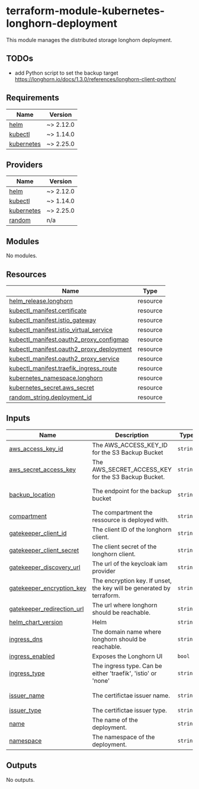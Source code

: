 # terraform-module-kubernetes-longhorn-deployment

This module manages the distributed storage longhorn deployment.

## TODOs

- add Python script to set the backup target https://longhorn.io/docs/1.3.0/references/longhorn-client-python/

<!-- BEGIN_TF_DOCS -->
## Requirements

| Name | Version |
|------|---------|
| <a name="requirement_helm"></a> [helm](#requirement\_helm) | ~> 2.12.0 |
| <a name="requirement_kubectl"></a> [kubectl](#requirement\_kubectl) | ~> 1.14.0 |
| <a name="requirement_kubernetes"></a> [kubernetes](#requirement\_kubernetes) | ~> 2.25.0 |

## Providers

| Name | Version |
|------|---------|
| <a name="provider_helm"></a> [helm](#provider\_helm) | ~> 2.12.0 |
| <a name="provider_kubectl"></a> [kubectl](#provider\_kubectl) | ~> 1.14.0 |
| <a name="provider_kubernetes"></a> [kubernetes](#provider\_kubernetes) | ~> 2.25.0 |
| <a name="provider_random"></a> [random](#provider\_random) | n/a |

## Modules

No modules.

## Resources

| Name | Type |
|------|------|
| [helm_release.longhorn](https://registry.terraform.io/providers/hashicorp/helm/latest/docs/resources/release) | resource |
| [kubectl_manifest.certificate](https://registry.terraform.io/providers/gavinbunney/kubectl/latest/docs/resources/manifest) | resource |
| [kubectl_manifest.istio_gateway](https://registry.terraform.io/providers/gavinbunney/kubectl/latest/docs/resources/manifest) | resource |
| [kubectl_manifest.istio_virtual_service](https://registry.terraform.io/providers/gavinbunney/kubectl/latest/docs/resources/manifest) | resource |
| [kubectl_manifest.oauth2_proxy_configmap](https://registry.terraform.io/providers/gavinbunney/kubectl/latest/docs/resources/manifest) | resource |
| [kubectl_manifest.oauth2_proxy_deployment](https://registry.terraform.io/providers/gavinbunney/kubectl/latest/docs/resources/manifest) | resource |
| [kubectl_manifest.oauth2_proxy_service](https://registry.terraform.io/providers/gavinbunney/kubectl/latest/docs/resources/manifest) | resource |
| [kubectl_manifest.traefik_ingress_route](https://registry.terraform.io/providers/gavinbunney/kubectl/latest/docs/resources/manifest) | resource |
| [kubernetes_namespace.longhorn](https://registry.terraform.io/providers/hashicorp/kubernetes/latest/docs/resources/namespace) | resource |
| [kubernetes_secret.aws_secret](https://registry.terraform.io/providers/hashicorp/kubernetes/latest/docs/resources/secret) | resource |
| [random_string.deployment_id](https://registry.terraform.io/providers/hashicorp/random/latest/docs/resources/string) | resource |

## Inputs

| Name | Description | Type | Default | Required |
|------|-------------|------|---------|:--------:|
| <a name="input_aws_access_key_id"></a> [aws\_access\_key\_id](#input\_aws\_access\_key\_id) | The AWS\_ACCESS\_KEY\_ID for the S3 Backup Bucket | `string` | `""` | no |
| <a name="input_aws_secret_access_key"></a> [aws\_secret\_access\_key](#input\_aws\_secret\_access\_key) | The AWS\_SECRET\_ACCESS\_KEY for the S3 Backup Bucket. | `string` | `""` | no |
| <a name="input_backup_location"></a> [backup\_location](#input\_backup\_location) | The endpoint for the backup bucket | `string` | `"s3://longhorn-zelos-backup@eu-central-1/"` | no |
| <a name="input_compartment"></a> [compartment](#input\_compartment) | The compartment the ressource is deployed with. | `string` | n/a | yes |
| <a name="input_gatekeeper_client_id"></a> [gatekeeper\_client\_id](#input\_gatekeeper\_client\_id) | The client ID of the longhorn client. | `string` | n/a | yes |
| <a name="input_gatekeeper_client_secret"></a> [gatekeeper\_client\_secret](#input\_gatekeeper\_client\_secret) | The client secret of the longhorn client. | `string` | n/a | yes |
| <a name="input_gatekeeper_discovery_url"></a> [gatekeeper\_discovery\_url](#input\_gatekeeper\_discovery\_url) | The url of the keycloak iam provider | `string` | n/a | yes |
| <a name="input_gatekeeper_encryption_key"></a> [gatekeeper\_encryption\_key](#input\_gatekeeper\_encryption\_key) | The encryption key. If unset, the key will be generated by terraform. | `string` | n/a | yes |
| <a name="input_gatekeeper_redirection_url"></a> [gatekeeper\_redirection\_url](#input\_gatekeeper\_redirection\_url) | The url where longhorn should be reachable. | `string` | n/a | yes |
| <a name="input_helm_chart_version"></a> [helm\_chart\_version](#input\_helm\_chart\_version) | Helm | `string` | `"1.4.4"` | no |
| <a name="input_ingress_dns"></a> [ingress\_dns](#input\_ingress\_dns) | The domain name where longhorn should be reachable. | `string` | n/a | yes |
| <a name="input_ingress_enabled"></a> [ingress\_enabled](#input\_ingress\_enabled) | Exposes the Longhorn UI | `bool` | `false` | no |
| <a name="input_ingress_type"></a> [ingress\_type](#input\_ingress\_type) | The ingress type. Can be either 'traefik', 'istio' or 'none' | `string` | `"none"` | no |
| <a name="input_issuer_name"></a> [issuer\_name](#input\_issuer\_name) | The certifictae issuer name. | `string` | `"cloudflare-letsencrypt-staging"` | no |
| <a name="input_issuer_type"></a> [issuer\_type](#input\_issuer\_type) | The certifictae issuer type. | `string` | `"ClusterIssuer"` | no |
| <a name="input_name"></a> [name](#input\_name) | The name of the deployment. | `string` | `"longhorn"` | no |
| <a name="input_namespace"></a> [namespace](#input\_namespace) | The namespace of the deployment. | `string` | `"longhorn-system"` | no |

## Outputs

No outputs.
<!-- END_TF_DOCS -->